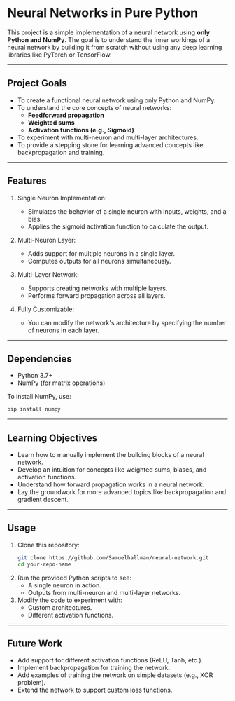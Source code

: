 # Neural Networks in Pure Python

This project is a simple implementation of a neural network using **only Python and NumPy**. The goal is to understand the inner workings of a neural network by building it from scratch without using any deep learning libraries like PyTorch or TensorFlow.

---

## Project Goals

- To create a functional neural network using only Python and NumPy.
- To understand the core concepts of neural networks:
  - **Feedforward propagation**
  - **Weighted sums**
  - **Activation functions (e.g., Sigmoid)**
- To experiment with multi-neuron and multi-layer architectures.
- To provide a stepping stone for learning advanced concepts like backpropagation and training.

---

## Features

1. Single Neuron Implementation:
    - Simulates the behavior of a single neuron with inputs, weights, and a bias.
    - Applies the sigmoid activation function to calculate the output.

2. Multi-Neuron Layer:
    - Adds support for multiple neurons in a single layer.
    - Computes outputs for all neurons simultaneously.

3. Multi-Layer Network:
    - Supports creating networks with multiple layers.
    - Performs forward propagation across all layers.

4. Fully Customizable:
    - You can modify the network's architecture by specifying the number of neurons in each layer.

---

## Dependencies

- Python 3.7+
- NumPy (for matrix operations)

To install NumPy, use:

```bash
pip install numpy
```

---

## Learning Objectives

- Learn how to manually implement the building blocks of a neural network.
- Develop an intuition for concepts like weighted sums, biases, and activation functions.
- Understand how forward propagation works in a neural network.
- Lay the groundwork for more advanced topics like backpropagation and gradient descent.

---

## Usage

1. Clone this repository:
    ```bash
    git clone https://github.com/Samuelhallman/neural-network.git
    cd your-repo-name
    ```
2. Run the provided Python scripts to see:
    - A single neuron in action.
    - Outputs from multi-neuron and multi-layer networks.
3. Modify the code to experiment with:
    - Custom architectures.
    - Different activation functions.

---

## Future Work

- Add support for different activation functions (ReLU, Tanh, etc.).
- Implement backpropagation for training the network.
- Add examples of training the network on simple datasets (e.g., XOR problem).
- Extend the network to support custom loss functions.
